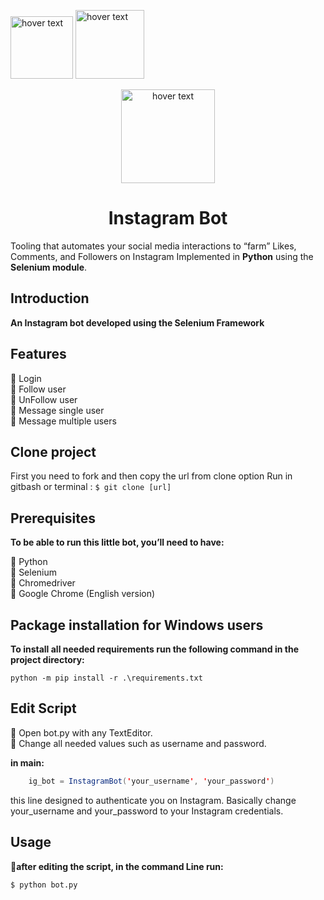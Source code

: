 

<p>
  <p align="left">
  <img src="https://camo.githubusercontent.com/e92213aaadf9a09a1de59645bdf98d401f51b0f7f86304fc2c9d801d1ff206d5/68747470733a2f2f696d672e736869656c64732e696f2f62616467652f6c616e67756167652d507974686f6e2d3031423046302e737667" width="100" title="hover text">
    <img src="https://camo.githubusercontent.com/33453ad2ee8d9398c6452313fc0d49f2f46749d704020e656ea01e59a280b997/68747470733a2f2f696d672e736869656c64732e696f2f62616467652f6275696c74253230776974682d53656c656e69756d2d79656c6c6f772e737667" width="110" title="hover text">
</p>


<p>
  <p align="center">
  <img src="https://camo.githubusercontent.com/48b5c67f0baa5b41fc98c96dad8de4771b0fc583d6b3dda417c7f8e01e801028/68747470733a2f2f692e696d6775722e636f6d2f734a7a665a734c2e6a7067" width="150" title="hover text">
</p>

<h1 align="center">Instagram Bot</h1>

Tooling that automates your social media interactions to “farm” Likes, Comments, and Followers on Instagram Implemented in **Python** using the **Selenium module**.

## Introduction
**An Instagram bot developed using the Selenium Framework**

## Features
🔵 Login <br>
🔵 Follow user <br>
🔵 UnFollow user <br>
🔵 Message single user <br>
🔵 Message multiple users <br>

## Clone project
First you need to fork and then copy the url from clone option
Run in gitbash or terminal :
`$ git clone [url]`

## Prerequisites
**To be able to run this little bot, you’ll need to have:**

🔹 Python <br>
🔹 Selenium <br>
🔹 Chromedriver <br>
🔹 Google Chrome (English version) <br>

## Package installation for Windows users

**To install all needed requirements run the following command in the project directory:** <br>

`python -m pip install -r .\requirements.txt`

## Edit Script
🔹 Open bot.py with any TextEditor. <br>
🔹 Change all needed values such as username and password.

**in main:**

```java
    ig_bot = InstagramBot('your_username', 'your_password')

```	

this line designed to authenticate you on Instagram. Basically change your_username and your_password to your Instagram credentials.

## Usage

🔹**after editing the script, in the command Line run:**

`$ python bot.py
`

